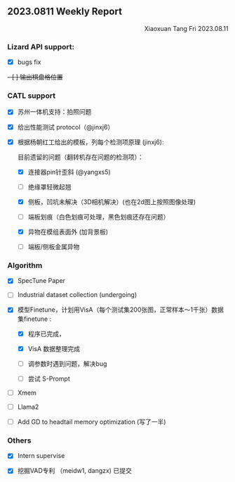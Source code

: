 ## 2023.0811 Weekly Report

<div align="right">Xiaoxuan Tang  Fri 2023.08.11</div>

### Lizard API support: 

- [x] bugs fix

~~- [ ] 输出棋盘格位置~~

  

### CATL support
- [x] 苏州一体机支持：拍照问题

- [x] 给出性能测试 protocol（@jinxj6）

- [x] 根据杨朝红工给出的模板，列每个检测项原理 (jinxj6): 

  目前遗留的问题（翻转机存在问题的检测项）：

  - [x] 连接器pin针歪斜 (@yangxs5)
  - [ ] 绝缘罩轻微起翘
  - [x] 侧板，凹坑未解决（3D相机解决）(也在2d图上按照图像处理)
  - [ ] 端板划痕（白色划痕可处理，黑色划痕还存在问题）
  - [x] 异物在模组表面外 (加背景板)
  - [ ] 端板/侧板金属异物
  
    

### Algorithm
- [x] SpecTune Paper
- [ ] Industrial dataset collection (undergoing)


- [x] 模型Finetune，计划用VisA（每个测试集200张图，正常样本～1千张）数据集finetune :

  - [x] 程序已完成，

  - [x] VisA 数据整理完成

  - [ ] 调参数时遇到问题，解决bug

  - [ ] 尝试 S-Prompt 

- [ ] Xmem
- [ ] Llama2
- [ ] Add GD to headtail memory optimization (写了一半)

### Others

- [x] Intern supervise
- [x] 挖掘VAD专利 （meidw1, dangzx) 已提交



